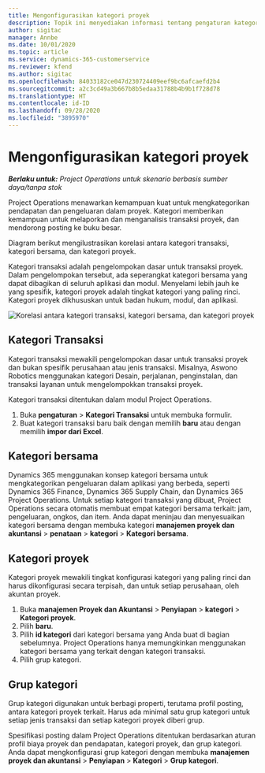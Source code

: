```yaml
---
title: Mengonfigurasikan kategori proyek
description: Topik ini menyediakan informasi tentang pengaturan kategori proyek.
author: sigitac
manager: Annbe
ms.date: 10/01/2020
ms.topic: article
ms.service: dynamics-365-customerservice
ms.reviewer: kfend
ms.author: sigitac
ms.openlocfilehash: 84033182ce047d230724409eef9bc6afcaefd2b4
ms.sourcegitcommit: a2c3cd49a3b667b8b5edaa31788b4b9b1f728d78
ms.translationtype: HT
ms.contentlocale: id-ID
ms.lasthandoff: 09/28/2020
ms.locfileid: "3895970"
---
```

# <a name="configure-project-categories"></a>Mengonfigurasikan kategori proyek

_**Berlaku untuk:** Project Operations untuk skenario berbasis sumber daya/tanpa stok_

Project Operations menawarkan kemampuan kuat untuk mengkategorikan pendapatan dan pengeluaran dalam proyek. Kategori memberikan kemampuan untuk melaporkan dan menganalisis transaksi proyek, dan mendorong posting ke buku besar.

Diagram berikut mengilustrasikan korelasi antara kategori transaksi, kategori bersama, dan kategori proyek. 

Kategori transaksi adalah pengelompokan dasar untuk transaksi proyek. Dalam pengelompokan tersebut, ada seperangkat kategori bersama yang dapat dibagikan di seluruh aplikasi dan modul. Menyelami lebih jauh ke yang spesifik, kategori proyek adalah tingkat kategori yang paling rinci. Kategori proyek dikhususkan untuk badan hukum, modul, dan aplikasi.

![Korelasi antara kategori transaksi, kategori bersama, dan kategori proyek](media/project-categories.png)

## <a name="transaction-categories"></a>Kategori Transaksi

Kategori transaksi mewakili pengelompokan dasar untuk transaksi proyek dan bukan spesifik perusahaan atau jenis transaksi. Misalnya, Aswono Robotics menggunakan kategori Desain, perjalanan, penginstalan, dan transaksi layanan untuk mengelompokkan transaksi proyek.

Kategori transaksi ditentukan dalam modul Project Operations. 
1. Buka **pengaturan** \> **Kategori Transaksi** untuk membuka formulir. 
2. Buat kategori transaksi baru baik dengan memilih **baru** atau dengan memilih **impor dari Excel**.

## <a name="shared-categories"></a>Kategori bersama

Dynamics 365 menggunakan konsep kategori bersama untuk mengkategorikan pengeluaran dalam aplikasi yang berbeda, seperti Dynamics 365 Finance, Dynamics 365 Supply Chain, dan Dynamics 365 Project Operations. Untuk setiap kategori transaksi yang dibuat, Project Operations secara otomatis membuat empat kategori bersama terkait: jam, pengeluaran, ongkos, dan item. Anda dapat meninjau dan menyesuaikan kategori bersama dengan membuka kategori **manajemen proyek dan akuntansi** \> **penataan** \> **kategori** \> **Kategori bersama**.

## <a name="project-categories"></a>Kategori proyek

Kategori proyek mewakili tingkat konfigurasi kategori yang paling rinci dan harus dikonfigurasi secara terpisah, dan untuk setiap perusahaan, oleh akuntan proyek.

1. Buka **manajemen Proyek dan Akuntansi** \> **Penyiapan** \> **kategori** \> **Kategori proyek**.
2. Pilih **baru**.
3. Pilih **id kategori** dari kategori bersama yang Anda buat di bagian sebelumnya. Project Operations hanya memungkinkan menggunakan kategori bersama yang terkait dengan kategori transaksi.
4. Pilih grup kategori.

## <a name="category-groups"></a>Grup kategori

Grup kategori digunakan untuk berbagi properti, terutama profil posting, antara kategori proyek terkait. Harus ada minimal satu grup kategori untuk setiap jenis transaksi dan setiap kategori proyek diberi grup.

Spesifikasi posting dalam Project Operations ditentukan berdasarkan aturan profil biaya proyek dan pendapatan, kategori proyek, dan grup kategori. Anda dapat mengkonfigurasi grup kategori dengan membuka **manajemen proyek dan akuntansi** \> **Penyiapan** \> **Kategori** \> **Grup kategori**.
